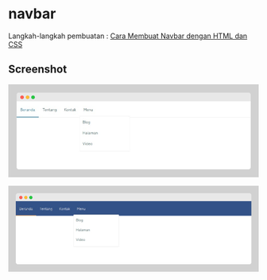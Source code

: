 # navbar

Langkah-langkah pembuatan : [Cara Membuat Navbar dengan HTML dan CSS](https://www.narakode.com/membuat-navbar-dengan-html-css)

## Screenshot

![Navbar](navbar.png)

![Navbar Biru](navbar-biru.png)
